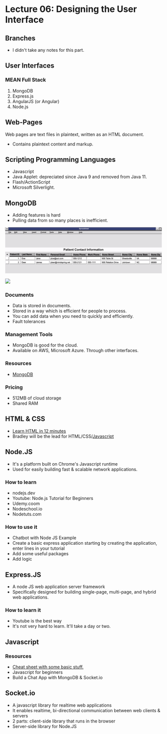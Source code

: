 # Lecture 06: Designing the User Interface

## Branches

* I didn't take any notes for this part.

## User Interfaces

### MEAN Full Stack

1. MongoDB
2. Express.js
3. AngularJS (or Angular)
4. Node.js

## Web-Pages

Web pages are text files in plaintext, written as an HTML document.

* Contains plaintext content and markup.

## Scripting Programming Languages

* Javascript
* Java Applet: depreciated since Java 9 and removed from Java 11.
* Flash/ActionScript
* Microsoft Silverlight.&#x20;

## MongoDB

* Adding features is hard
* Pulling data from so many places is inefficient.

![](<../../../.gitbook/assets/image (211).png>)

![](<../../../.gitbook/assets/image (243) (1) (1) (1) (1) (1) (1) (1).png>)

### Documents

* Data is stored in documents.&#x20;
* Stored in a way which is efficient for people to process.
* You can add data when you need to quickly and efficiently.
* Fault tolerances

### Management Tools

* MongoDB is good for the cloud.
* Available on AWS, Microsoft Azure. Through other interfaces.

### Resources

* [MongoDB](https://www.youtube.com/watch?v=bKjH8WhSu\_E)

### Pricing

* 512MB of cloud storage
* Shared RAM

## HTML & CSS

* [Learn HTML in 12 minutes](https://www.youtube.com/watch?v=bWPMSSsVdPk)
* Bradley will be the lead for HTML/CSS/[Javascript](https://www.youtube.com/watch?v=0afZj1G0BIE)

## Node.JS

* It's a platform built on Chrome's Javascript runtime
* Used for easily building fast & scalable network applications.

### How to learn

* nodejs.dev
* Youtube: Node.js Tutorial for Beginners
* Udemy.coom
* Nodeschool.io
* Nodetuts.com

### How to use it

* Chatbot with Node JS Example
* Create a basic express application starting by creating the application, enter lines in your tutorial
* Add some useful packages
* Add logic

## Express.JS

* A node JS web application server framework
* Specifically designed for building single-page, multi-page, and hybrid web applications.

### How to learn it

* Youtube is the best way
* It's not very hard to learn. It'll take a day or two.

## Javascript

### Resources

* [Cheat sheet with some basic stuff.](https://www.htmlcheatsheet.com/js)
* Javascript for beginners
* Build a Chat App with MongoDB & Socket.io

## Socket.io

* A javascript library for realtime web applications
* It enables realtime, bi-directional communication between web clients & servers
* 2 parts: client-side library that runs in the browser
* Server-side library for Node.JS

###

